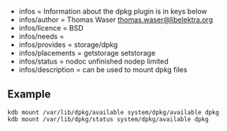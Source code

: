 - infos = Information about the dpkg plugin is in keys below
- infos/author = Thomas Waser <thomas.waser@libelektra.org>
- infos/licence = BSD
- infos/needs =
- infos/provides = storage/dpkg
- infos/placements = getstorage setstorage
- infos/status = nodoc unfinished nodep limited
- infos/description = can be used to mount dpkg files

## Example ##

    kdb mount /var/lib/dpkg/available system/dpkg/available dpkg
    kdb mount /var/lib/dpkg/status system/dpkg/available dpkg

